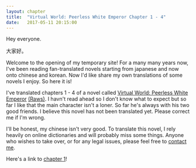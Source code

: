 ```yaml
---
layout: chapter
title:  "Virtual World: Peerless White Emperor Chapter 1 - 4"
date:   2017-05-11 20:15:00
---
```


Hey everyone.

大家好。

Welcome to the opening of my temporary site! For a many many years now, I've been reading fan-translated novels starting from japanese and now onto chinese and korean. Now I'd like share my own translations of some novels I enjoy. So here it is!

I've translated chapters 1 - 4 of a novel called [Virtual World: Peerless White Emperor][vwpweTOC] [(Raws)][raw]. I havn't read ahead so I don't know what to expect but so far I like that the main character isn't a loner. So far he's always with his two good friends. I believe this novel has not been translated yet. Please correct me if I'm wrong. 

I'll be honest, my chinese isn't very good. To translate this novel, I rely heavily on online dictionaries and will probably miss some things. Anyone who wishes to take over, or for any legal issues, please feel free to [contact me][contact].

Here's a link to [chapter 1][vwpwe0001]!

[raw]: http://book.qidian.com/info/3332175
[contact]: {{site.url}}/contact/
[vwpweTOC]: {{site.url}}/translations/vwpwe/index.html
[vwpwe0001]: {{site.url}}/translations/vwpwe/0001.html
